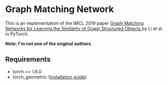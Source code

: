 # Graph Matching Network

This is an implementation of the IMCL 2019 paper [Graph Matching Networks for Learning the Similarity of Graph Structured Objects
](https://arxiv.org/abs/1904.12787?source=techstories.org) by Li et al. in PyTorch.

**Note: I'm not one of the original authors**.

## Requirements
- torch >= 1.6.0
- torch_geometric ([Installation guide](https://pytorch-geometric.readthedocs.io/en/latest/notes/installation.html))
